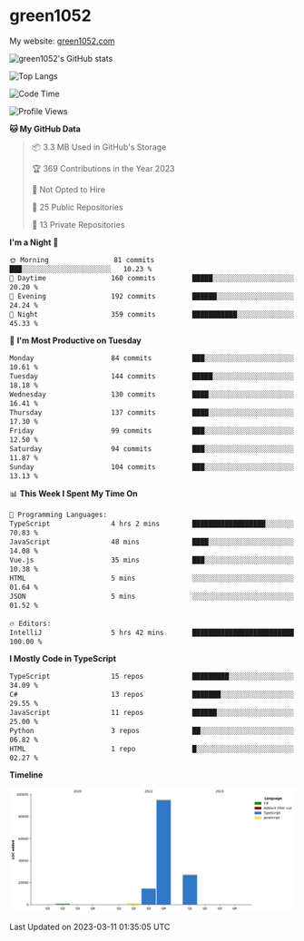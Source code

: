 # green1052

My website: [green1052.com](https://green1052.com)

![green1052's GitHub stats](https://github-readme-stats.vercel.app/api?username=green1052&count_private=true&show_icons=true&theme=city_lights&bg_color=ffffff00&hide_border=true)

![Top Langs](https://github-readme-stats.vercel.app/api/top-langs/?username=green1052&langs_count=15&layout=compact&theme=city_lights&bg_color=ffffff00&hide_border=true)

<!--START_SECTION:waka-->
![Code Time](http://img.shields.io/badge/Code%20Time-71%20hrs%2038%20mins-blue)

![Profile Views](http://img.shields.io/badge/Profile%20Views-3-blue)

**🐱 My GitHub Data** 

> 📦 3.3 MB Used in GitHub's Storage 
 > 
> 🏆 369 Contributions in the Year 2023
 > 
> 🚫 Not Opted to Hire
 > 
> 📜 25 Public Repositories 
 > 
> 🔑 13 Private Repositories 
 > 
**I'm a Night 🦉** 

```text
🌞 Morning                81 commits          ███░░░░░░░░░░░░░░░░░░░░░░   10.23 % 
🌆 Daytime                160 commits         █████░░░░░░░░░░░░░░░░░░░░   20.20 % 
🌃 Evening                192 commits         ██████░░░░░░░░░░░░░░░░░░░   24.24 % 
🌙 Night                  359 commits         ███████████░░░░░░░░░░░░░░   45.33 % 
```
📅 **I'm Most Productive on Tuesday** 

```text
Monday                   84 commits          ███░░░░░░░░░░░░░░░░░░░░░░   10.61 % 
Tuesday                  144 commits         █████░░░░░░░░░░░░░░░░░░░░   18.18 % 
Wednesday                130 commits         ████░░░░░░░░░░░░░░░░░░░░░   16.41 % 
Thursday                 137 commits         ████░░░░░░░░░░░░░░░░░░░░░   17.30 % 
Friday                   99 commits          ███░░░░░░░░░░░░░░░░░░░░░░   12.50 % 
Saturday                 94 commits          ███░░░░░░░░░░░░░░░░░░░░░░   11.87 % 
Sunday                   104 commits         ███░░░░░░░░░░░░░░░░░░░░░░   13.13 % 
```


📊 **This Week I Spent My Time On** 

```text
💬 Programming Languages: 
TypeScript               4 hrs 2 mins        ██████████████████░░░░░░░   70.83 % 
JavaScript               48 mins             ████░░░░░░░░░░░░░░░░░░░░░   14.08 % 
Vue.js                   35 mins             ███░░░░░░░░░░░░░░░░░░░░░░   10.38 % 
HTML                     5 mins              ░░░░░░░░░░░░░░░░░░░░░░░░░   01.64 % 
JSON                     5 mins              ░░░░░░░░░░░░░░░░░░░░░░░░░   01.52 % 

🔥 Editors: 
IntelliJ                 5 hrs 42 mins       █████████████████████████   100.00 % 
```

**I Mostly Code in TypeScript** 

```text
TypeScript               15 repos            █████████░░░░░░░░░░░░░░░░   34.09 % 
C#                       13 repos            ███████░░░░░░░░░░░░░░░░░░   29.55 % 
JavaScript               11 repos            ██████░░░░░░░░░░░░░░░░░░░   25.00 % 
Python                   3 repos             ██░░░░░░░░░░░░░░░░░░░░░░░   06.82 % 
HTML                     1 repo              █░░░░░░░░░░░░░░░░░░░░░░░░   02.27 % 
```



**Timeline**

![Lines of Code chart](https://raw.githubusercontent.com/green1052/green1052/main/assets/bar_graph.png)


 Last Updated on 2023-03-11 01:35:05 UTC
<!--END_SECTION:waka-->
